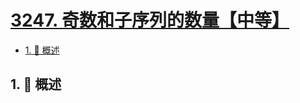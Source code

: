 # [3247. 奇数和子序列的数量【中等】](https://github.com/tnotesjs/TNotes.leetcode/tree/main/notes/3247.%20%E5%A5%87%E6%95%B0%E5%92%8C%E5%AD%90%E5%BA%8F%E5%88%97%E7%9A%84%E6%95%B0%E9%87%8F%E3%80%90%E4%B8%AD%E7%AD%89%E3%80%91)

<!-- region:toc -->

- [1. 📝 概述](#1--概述)

<!-- endregion:toc -->

## 1. 📝 概述
